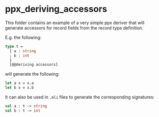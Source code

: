 # ppx_deriving_accessors

This folder contains an example of a very simple ppx deriver that will generate
accessors for record fields from the record type definition.

E.g. the following:

```ocaml
type t =
  { a : string
  ; b : int
  }
  [@@deriving accessors]
```

will generate the following:

```ocaml
let a x = x.a
let b x = x.b
```

It can also be used in `.mli` files to generate the corresponding signatures:

```ocaml
val a : t -> string
val b : t -> int
```
